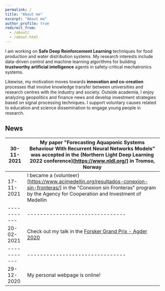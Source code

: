 ```yaml
---
permalink: /
title: "About me"
excerpt: "About me"
author_profile: true
redirect_from: 
  - /about/
  - /about.html
---
```


I am working on **Safe Deep Reinforcement Learning** techniques for food production and water distribution systems. My research interests include data-driven control and machine learning algorithms for building **trustworthy artificial intelligence** agents in safety-critical mechatronics systems. 

Likewise, my motivation moves towards **innovation and co-creation** processes that involve knowledge transfer between universities and research centres with the industry and society. Outside academia, I enjoy analyzing geopolitics and finance news and develop investment strategies based on signal processing techniques. I support voluntary causes related to education and science dissemination to engage young people in research.

## News
30-11-2021 | My paper "Forecasting Aquaponic Systems Behaviour With Recurrent Neural Networks Models" was accepted in the (Northern Light Deep Learning 2022 conference)[https://www.nldl.org/] in Tromso, Norway 
-----------|-------------------------------
17-11-2021 | I became a (volunteer)[https://www.acimedellin.org/resultados-conexion-sin-fronteras/] in the "Conexion sin Fronteras" program by the Agency for Cooperation and Investment of Medellin
-----------|-------------------------------
20-02-2021 | Check out my talk in the [Forsker Grand Prix - Agder 2020](https://dccartagena.github.io/talks/2020-fgp)
-----------|-------------------------------
29-12-2020 | My personal webpage is online!